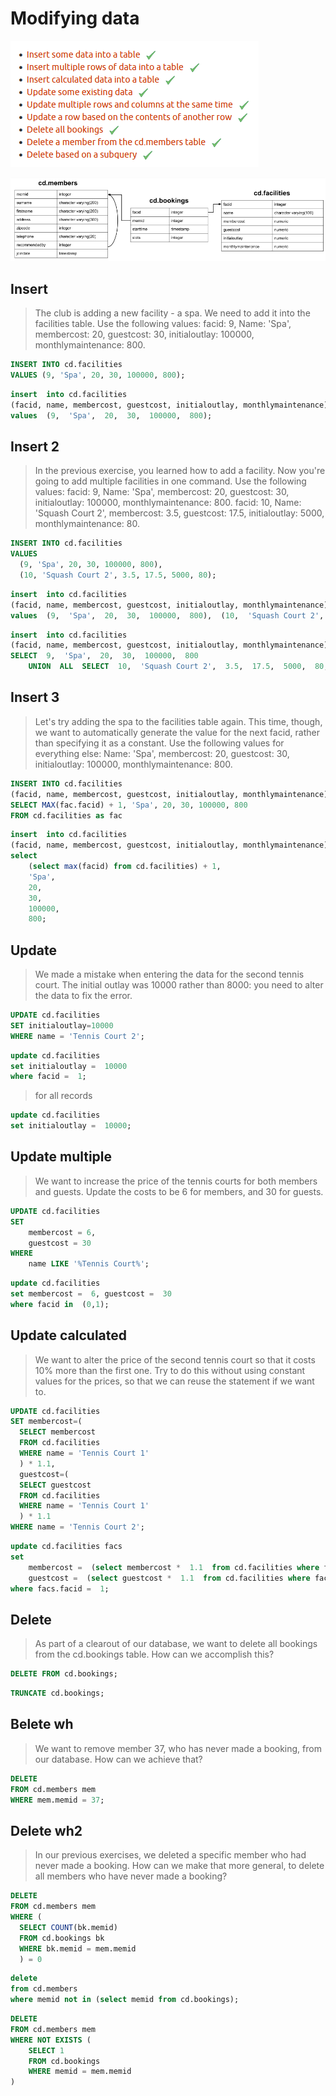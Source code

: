 # Modifying data

![sql-modifying-data-1.png](../../img/sql-modifying-data-1.png)


![basic-sql-schema.png](../../img/basic-sql-schema.png)


## Insert

> The club is adding a new facility - a spa. We need to add it into the facilities table. Use the following values: facid: 9, Name: 'Spa', membercost: 20, guestcost: 30, initialoutlay: 100000, monthlymaintenance: 800.


```sql
INSERT INTO cd.facilities 
VALUES (9, 'Spa', 20, 30, 100000, 800);
```

```sql
insert  into cd.facilities
(facid, name, membercost, guestcost, initialoutlay, monthlymaintenance)  
values  (9,  'Spa',  20,  30,  100000,  800);
```


## Insert 2

> In the previous exercise, you learned how to add a facility. Now you're going to add multiple facilities in one command. Use the following values:
> facid: 9, Name: 'Spa', membercost: 20, guestcost: 30, initialoutlay: 100000, monthlymaintenance: 800.
> facid: 10, Name: 'Squash Court 2', membercost: 3.5, guestcost: 17.5, initialoutlay: 5000, monthlymaintenance: 80.

```sql
INSERT INTO cd.facilities
VALUES 
  (9, 'Spa', 20, 30, 100000, 800),
  (10, 'Squash Court 2', 3.5, 17.5, 5000, 80);
```

```sql
insert  into cd.facilities 
(facid, name, membercost, guestcost, initialoutlay, monthlymaintenance)  
values  (9,  'Spa',  20,  30,  100000,  800),  (10,  'Squash Court 2',  3.5,  17.5,  5000,  80);
```

```sql
insert  into cd.facilities
(facid, name, membercost, guestcost, initialoutlay, monthlymaintenance)  
SELECT  9,  'Spa',  20,  30,  100000,  800  
    UNION  ALL  SELECT  10,  'Squash Court 2',  3.5,  17.5,  5000,  80;
```


## Insert 3

> Let's try adding the spa to the facilities table again. This time, though, we want to automatically generate the value for the next facid, rather than specifying it as a constant. Use the following values for everything else: Name: 'Spa', membercost: 20, guestcost: 30, initialoutlay: 100000, monthlymaintenance: 800.

```sql
INSERT INTO cd.facilities
(facid, name, membercost, guestcost, initialoutlay, monthlymaintenance)
SELECT MAX(fac.facid) + 1, 'Spa', 20, 30, 100000, 800
FROM cd.facilities as fac
```

```sql
insert  into cd.facilities 
(facid, name, membercost, guestcost, initialoutlay, monthlymaintenance)  
select 
    (select max(facid) from cd.facilities) + 1,
    'Spa',  
    20,  
    30,  
    100000,  
    800;
```


## Update

> We made a mistake when entering the data for the second tennis court. The initial outlay was 10000 rather than 8000: you need to alter the data to fix the error.


```sql
UPDATE cd.facilities 
SET initialoutlay=10000
WHERE name = 'Tennis Court 2';
```

```sql
update cd.facilities
set initialoutlay =  10000
where facid =  1;
```


> for all records
```sql
update cd.facilities
set initialoutlay =  10000;
```



## Update multiple

> We want to increase the price of the tennis courts for both members and guests. Update the costs to be 6 for members, and 30 for guests.


```sql
UPDATE cd.facilities
SET 
	membercost = 6,
	guestcost = 30
WHERE
	name LIKE '%Tennis Court%';
```

```sql
update cd.facilities
set membercost =  6, guestcost =  30  
where facid in  (0,1);
```



## Update calculated

> We want to alter the price of the second tennis court so that it costs 10% more than the first one. Try to do this without using constant values for the prices, so that we can reuse the statement if we want to.


```sql
UPDATE cd.facilities 
SET membercost=(
  SELECT membercost
  FROM cd.facilities
  WHERE name = 'Tennis Court 1'
  ) * 1.1,
  guestcost=(
  SELECT guestcost
  FROM cd.facilities
  WHERE name = 'Tennis Court 1'
  ) * 1.1
WHERE name = 'Tennis Court 2';
```

```sql
update cd.facilities facs 
set 
    membercost =  (select membercost *  1.1  from cd.facilities where facid =  0), 
    guestcost =  (select guestcost *  1.1  from cd.facilities where facid =  0)  
where facs.facid =  1;
```


## Delete

> As part of a clearout of our database, we want to delete all bookings from the cd.bookings table. How can we accomplish this?

```sql
DELETE FROM cd.bookings;
```

```sql
TRUNCATE cd.bookings;
```


## Вelete wh

> We want to remove member 37, who has never made a booking, from our database. How can we achieve that?

```sql
DELETE 
FROM cd.members mem
WHERE mem.memid = 37;
```



## Delete wh2

> In our previous exercises, we deleted a specific member who had never made a booking. How can we make that more general, to delete all members who have never made a booking?

```sql
DELETE 
FROM cd.members mem
WHERE (
  SELECT COUNT(bk.memid)
  FROM cd.bookings bk
  WHERE bk.memid = mem.memid
  ) = 0
```

```sql
delete  
from cd.members 
where memid not in (select memid from cd.bookings);
```

```sql
DELETE 
FROM cd.members mem
WHERE NOT EXISTS (
    SELECT 1 
    FROM cd.bookings 
    WHERE memid = mem.memid
)
```



